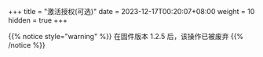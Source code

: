+++
title = "激活授权(可选)"
date =  2023-12-17T00:20:07+08:00
weight = 10
hidden = true
+++

{{% notice style="warning" %}}
在固件版本 1.2.5 后，该操作已被废弃
{{% /notice %}}

